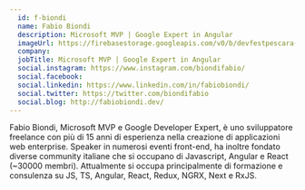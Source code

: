 ```yaml
---
  id: f-biondi
  name: Fabio Biondi
  description: Microsoft MVP | Google Expert in Angular
  imageUrl: https://firebasestorage.googleapis.com/v0/b/devfestpescara-2023.appspot.com/o/speakers%2Ff-biondi.png?alt=media&token=6d90f478-a0f2-43f4-80d1-949f2a5269a4
  company: 
  jobTitle: Microsoft MVP | Google Expert in Angular
  social.instagram: https://www.instagram.com/biondifabio/
  social.facebook: 
  social.linkedin: https://www.linkedin.com/in/fabiobiondi/
  social.twitter: https://twitter.com/biondifabio
  social.blog: http://fabiobiondi.dev/
---
```

Fabio Biondi, Microsoft MVP e Google Developer Expert, è uno sviluppatore freelance con più di 15 anni di esperienza nella creazione di applicazioni web enterprise.
Speaker in numerosi eventi front-end, ha inoltre fondato diverse community italiane che si occupano di Javascript, Angular e React (~30000 membri).
Attualmente si occupa principalmente di formazione e consulenza su JS, TS, Angular, React, Redux, NGRX, Next e RxJS.




  